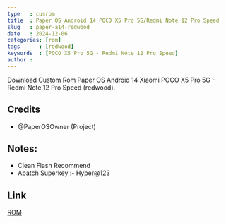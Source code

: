 ```yaml
---
type   : cusrom
title  : Paper OS Android 14 POCO X5 Pro 5G/Redmi Note 12 Pro Speed
slug   : paper-a14-redwood
date   : 2024-12-06
categories: [rom]
tags      : [redwood]
keywords  : [POCO X5 Pro 5G - Redmi Note 12 Pro Speed]
author : 
---
```


Download Custom Rom Paper OS Android 14 Xiaomi POCO X5 Pro 5G - Redmi Note 12 Pro Speed (redwood).


## Credits
- @PaperOSOwner (Project)

## Notes:
- Clean Flash Recommend 
- Apatch Superkey :- Hyper@123


## Link
[ROM](https://pixeldrain.com/u/q9gr6cQJ)


